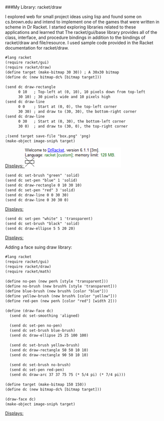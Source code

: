 ###My Library: racket/draw

I explored web for small project ideas using lisp and found some on cs.brown.edu and intend to implement one of the games that were written in scheme in Dr Racket. I started exploring libraries related to these applications and learned that The racket/gui/base library provides all of the class, interface, and procedure bindings in addition to the bindings of racket/draw and file/resource. I used sample code provided in the Racket documentation for  racket/draw.

```
#lang racket
(require racket/gui)
(require racket/draw)
(define target (make-bitmap 30 30)) ; A 30x30 bitmap 
(define dc (new bitmap-dc% [bitmap target])) 

(send dc draw-rectangle 
      0 10   ; Top-left at (0, 10), 10 pixels down from top-left 
      30 10) ; 30 pixels wide and 10 pixels high 
(send dc draw-line 
      0 0    ; Start at (0, 0), the top-left corner 
      30 30) ; and draw to (30, 30), the bottom-right corner 
(send dc draw-line 
      0 30   ; Start at (0, 30), the bottom-left corner 
      30 0)  ; and draw to (30, 0), the top-right corner 

;(send target save-file "box.png" 'png)
(make-object image-snip% target)
```
 [Displays: ](http://weblab.cs.uml.edu/~asuriset/91301/picture1.png)
 ![Displays](https://github.com/asuris91301/FP1/blob/master/picture1.png)

```
(send dc set-brush "green" 'solid) 
(send dc set-pen "blue" 1 'solid) 
(send dc draw-rectangle 0 10 30 10) 
(send dc set-pen "red" 3 'solid) 
(send dc draw-line 0 0 30 30) 
(send dc draw-line 0 30 30 0)
```
[Displays: ](http://weblab.cs.uml.edu/~asuriset/91301/picture2.png)
 
```
(send dc set-pen "white" 1 'transparent) 
(send dc set-brush "black" 'solid) 
(send dc draw-ellipse 5 5 20 20)
```
[Displays: ](http://weblab.cs.uml.edu/~asuriset/91301/picture3.png)

Adding a face suing draw library:
```
#lang racket
(require racket/gui) 
(require racket/draw) 
(require racket/math) 
  
(define no-pen (new pen% [style 'transparent])) 
(define no-brush (new brush% [style 'transparent])) 
(define blue-brush (new brush% [color "blue"])) 
(define yellow-brush (new brush% [color "yellow"])) 
(define red-pen (new pen% [color "red"] [width 2])) 
  
(define (draw-face dc) 
  (send dc set-smoothing 'aligned) 
  
  (send dc set-pen no-pen) 
  (send dc set-brush blue-brush) 
  (send dc draw-ellipse 25 25 100 100) 
  
  (send dc set-brush yellow-brush) 
  (send dc draw-rectangle 50 50 10 10) 
  (send dc draw-rectangle 90 50 10 10) 
  
  (send dc set-brush no-brush) 
  (send dc set-pen red-pen) 
  (send dc draw-arc 37 37 75 75 (* 5/4 pi) (* 7/4 pi))) 
  
(define target (make-bitmap 150 150)) 
(define dc (new bitmap-dc% [bitmap target])) 
  
(draw-face dc) 
(make-object image-snip% target)
```
[Displays: ](http://weblab.cs.uml.edu/~asuriset/91301/picture4.png)
 





